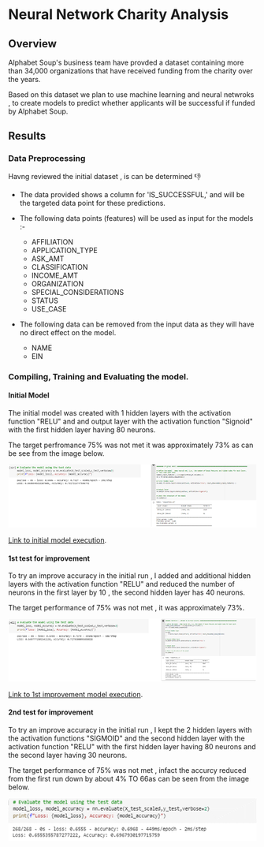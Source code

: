 # Neural Network Charity Analysis

## Overview

Alphabet Soup's business team have provded a dataset containing more than 34,000 organizations that have received funding from the charity over the years.

Based on this dataset we plan to use machine learning and neural netwroks , to create models to predict whether applicants will be successful if funded by Alphabet Soup.

## Results

### Data Preprocessing

Havng reviewed the initial dataset , is can be determined 👎

- The data provided shows a column for 'IS_SUCCESSFUL,' and will be the targeted data point for these predictions.
- The following data points (features) will be used as input for the models :- 
  - AFFILIATION
  - APPLICATION_TYPE
  - ASK_AMT
  - CLASSIFICATION
  - INCOME_AMT
  - ORGANIZATION
  - SPECIAL_CONSIDERATIONS
  - STATUS
  - USE_CASE

- The following data can be removed from the input data as they will have no direct effect on the model.
  - NAME
  - EIN

### Compiling, Training and Evaluating the model.

#### Initial Model

The initial model was created with 1 hidden layers with the activation function "RELU" and and output layer with the activation function "Signoid" with the first hidden layer having 80 neurons.

The target perfromance 75% was not met it was approximately 73% as can be see from the image below.

![Summary retiring](/Resources/Original_model.PNG)

[Link to initial model execution].

[Link to initial model execution]: https://github.com/JohnFortucci/Neural_Network_Charity_Analysis/blob/main/AlphabetSoupCharity_Optimization_original.h5 

#### 1st test for improvement

To try an improve accuracy in the initial run , I added and additional hidden layers with the activation function "RELU" and reduced the number of neurons in the first layer by 10 , the second hidden layer has 40 neurons.

The target performance of 75% was not met , it was approximately 73%.

![Summary retiring](/Resources/first_optimization.PNG)

[Link to 1st improvement model execution].

[Link to 1st improvement model execution]: https://github.com/JohnFortucci/Neural_Network_Charity_Analysis/blob/main/AlphabetSoupCharity_Optimization_opt_run_1.h5 

#### 2nd test for improvement

To try an improve accuracy in the initial run , I kept the 2  hidden layers with the activation functions "SIGMOID" and the second hidden layer with the activation function "RELU" with the first hidden layer having 80 neurons and the second layer having 30 neurons.

The target performance of 75% was not met , infact the accurcy reduced from the first run down by about 4% TO 66as can be seen from the image below.

![Summary retiring](/Resources/Initial_model_evaluation.png)
